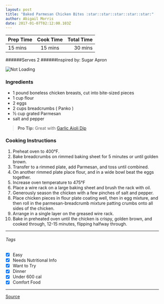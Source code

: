 ```yaml
---
layout: post
title: "Baked Parmesan Chicken Bites :star::star::star::star::star:"
author: Abigail Morris
date: 2017-01-07T02:12:00.103Z
---
```


| Prep Time  | Cook Time    | Total Time  |
| ---------- |:------------:| -----------:|
| 15 mins    | 15 mins      | 30 mins     |


######Serves 2
######Inspired by: Sugar Apron

![Not Loading](http://i.imgur.com/SnMMgKGl.png)

### Ingredients

* 1 pound boneless chicken breasts, cut into bite-sized pieces
* 1 cup flour
* 2 eggs
* 2 cups breadcrumbs ( Panko )
* ½ cup grated Parmesan
* salt and pepper

> **Pro Tip:** Great with [Garlic Aioli Dip](https://github.com/abugail/recipes/blob/master/sauces/garlic-aioli.md)

### Cooking Instructions

1. Preheat oven to 400°F.
2. Bake breadcrumbs on rimmed baking sheet for 5 minutes or until golden brown.
3. Transfer to a rimmed plate, add Parmesan, and toss until combined.
4. On another rimmed plate place flour, and in a wide bowl beat the eggs together.
5. Increase oven temperature to 475°F
6. Place a wire rack on a large baking sheet and brush the rack with oil.
7. Generously season the chicken with a few pinches of salt and pepper.
8. Place chicken pieces in flour plate coating well, then in egg mixture, and then roll in the parmesan-breadcrumb mixture patting crumbs onto all sides of the chicken.
9. Arrange in a single layer on the greased wire rack.
10. Bake in preheated oven until the chicken is crispy, golden brown, and cooked through, 12-15 minutes, flipping halfway through.

---

###### Tags
- [x] Easy
- [x] Needs Nutritional Info
- [x] Want to Try
- [x] Dinner
- [x] Under 600 cal
- [x] Comfort Food

---

[Source](http://sugarapron.com/2015/03/20/baked-parmesan-chicken-bites-garlic-aioli/)

